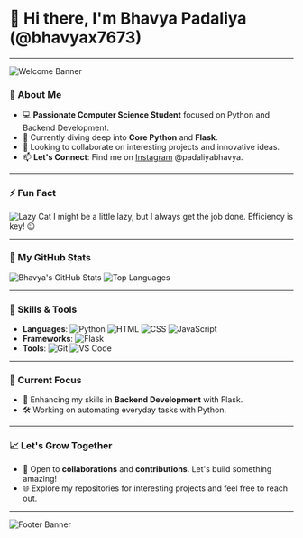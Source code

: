# 👋 Hi there, I'm Bhavya Padaliya (@bhavyax7673)

---

![Welcome Banner](https://raw.githubusercontent.com/abhisheknaiidu/abhisheknaiidu/master/code.gif) <!-- Welcome image -->

### 👀 About Me
- 💻 **Passionate Computer Science Student** focused on Python and Backend Development.
- 🌱 Currently diving deep into **Core Python** and **Flask**.
- 🤝 Looking to collaborate on interesting projects and innovative ideas.
- 📫 **Let's Connect**: Find me on [Instagram](https://www.instagram.com/padaliyabhavya) @padaliyabhavya.

---

### ⚡ Fun Fact
![Lazy Cat](https://media.giphy.com/media/VbnUQpnihPSIgIXuZv/giphy.gif) <!-- Fun fact image -->
I might be a little lazy, but I always get the job done. Efficiency is key! 😉

---

### 🌟 My GitHub Stats
![Bhavya's GitHub Stats](https://github-readme-stats.vercel.app/api?username=bhavyax7673&show_icons=true&theme=radical)
![Top Languages](https://github-readme-stats.vercel.app/api/top-langs/?username=bhavyax7673&layout=compact&theme=radical)

---

### 🚀 Skills & Tools
- **Languages**: ![Python](https://img.shields.io/badge/Python-FFD43B?style=for-the-badge&logo=python&logoColor=blue) ![HTML](https://img.shields.io/badge/HTML-E34F26?style=for-the-badge&logo=html5&logoColor=white) ![CSS](https://img.shields.io/badge/CSS-1572B6?style=for-the-badge&logo=css3&logoColor=white) ![JavaScript](https://img.shields.io/badge/JavaScript-F7DF1E?style=for-the-badge&logo=javascript&logoColor=black)
- **Frameworks**: ![Flask](https://img.shields.io/badge/Flask-000000?style=for-the-badge&logo=flask&logoColor=white)
- **Tools**: ![Git](https://img.shields.io/badge/Git-F05032?style=for-the-badge&logo=git&logoColor=white) ![VS Code](https://img.shields.io/badge/VS_Code-007ACC?style=for-the-badge&logo=visual-studio-code&logoColor=white) 
---

### 🎯 Current Focus
- 🧠 Enhancing my skills in **Backend Development** with Flask.
- 🛠️ Working on automating everyday tasks with Python.

---

### 📈 Let's Grow Together
- 💬 Open to **collaborations** and **contributions**. Let's build something amazing!
- 🌐 Explore my repositories for interesting projects and feel free to reach out.

---

![Footer Banner](https://raw.githubusercontent.com/kha7iq/kha7iq/master/footer.png)
